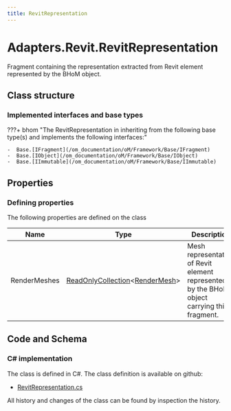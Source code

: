 ```yaml
---
title: RevitRepresentation
---
```


# Adapters.Revit.RevitRepresentation

Fragment containing the representation extracted from Revit element represented by the BHoM object.

## Class structure

### Implemented interfaces and base types

???+ bhom "The RevitRepresentation in inheriting from the following base type(s) and implements the following interfaces:"

    -  Base.[IFragment](/om_documentation/oM/Framework/Base/IFragment)
    -  Base.[IObject](/om_documentation/oM/Framework/Base/IObject)
    -  Base.[IImmutable](/om_documentation/oM/Framework/Base/IImmutable)


## Properties



### Defining properties

The following properties are defined on the class

| Name             | Type             | Description      | Quantity         |
|------------------|------------------|------------------|------------------|
| RenderMeshes | [ReadOnlyCollection](https://learn.microsoft.com/en-us/dotnet/api/System.Collections.ObjectModel.ReadOnlyCollection-1?view=netstandard-2.0)&lt;[RenderMesh](/om_documentation/oM/Graphics/Graphics/RenderMesh)&gt; | Mesh representation of Revit element represented by the BHoM object carrying this fragment. | - |


## Code and Schema

### C# implementation

The class is defined in C#. The class definition is available on github:

- [RevitRepresentation.cs](https://github.com/BHoM/Revit_Toolkit/blob/develop/Revit_oM/Misc/RevitRepresentation.cs)

All history and changes of the class can be found by inspection the history.
